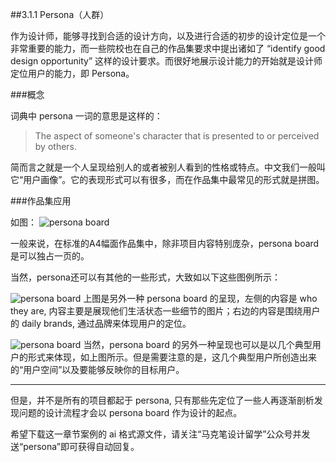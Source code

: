 ##3.1.1 Persona（人群）

作为设计师，能够寻找到合适的设计方向，以及进行合适的初步的设计定位是一个非常重要的能力，而一些院校也在自己的作品集要求中提出诸如了 “identify good design opportunity” 这样的设计要求。而很好地展示设计能力的开始就是设计师定位用户的能力，即 Persona。

###概念

词典中 persona 一词的意思是这样的：

> The aspect of someone's character that is presented to or perceived by others.

简而言之就是一个人呈现给别人的或者被别人看到的性格或特点。中文我们一般叫它“用户画像”。它的表现形式可以有很多，而在作品集中最常见的形式就是拼图。

###作品集应用

如图：
![persona board](http://kitpic.makebi.net/id/ucd/id-02.jpg)

一般来说，在标准的A4幅面作品集中，除非项目内容特别庞杂，persona board 是可以独占一页的。

当然，persona还可以有其他的一些形式，大致如以下这些图例所示：

![persona board](http://kitpic.makebi.net/id/ucd/id-03.jpg)
上图是另外一种 persona board 的呈现，左侧的内容是 who they are, 内容主要是展现他们生活状态一些细节的图片；右边的内容是围绕用户的 daily brands, 通过品牌来体现用户的定位。

![persona board](http://kitpic.makebi.net/id/ucd/id-04.jpg)
当然，persona board 的另外一种呈现也可以是以几个典型用户的形式来体现，如上图所示。但是需要注意的是，这几个典型用户所创造出来的“用户空间”以及要能够反映你的目标用户。

---

但是，并不是所有的项目都起于 persona, 只有那些先定位了一些人再逐渐剖析发现问题的设计流程才会以 persona board 作为设计的起点。

希望下载这一章节案例的 ai 格式源文件，请关注“马克笔设计留学”公众号并发送“persona”即可获得自动回复。
